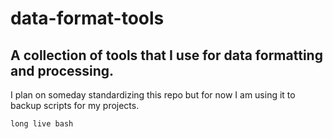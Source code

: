 # data-format-tools 
## A collection of tools that I use for data formatting and processing. 

I plan on someday standardizing this repo but for now I am using it to backup scripts for my projects.

`long live bash`
